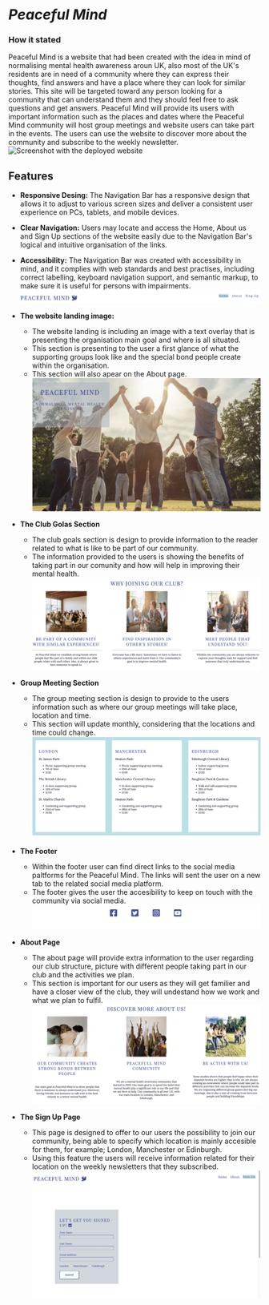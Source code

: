 # *Peaceful Mind*

### How it stated
Peaceful Mind is a website that had been created with the idea in mind of normalising mental health awareness aroun UK, also most of the UK's residents are in need of a community where they can express their thoughts, find answers and have a place where they can look for similar stories. This site will be targeted toward any person looking for a community that can understand them and they should feel free to ask questions and get answers. Peaceful Mind will provide its users with important information such as the places and dates where the Peaceful Mind community will host group meetings and website users can take part in the events. The users can use the website to discover more about the community and subscribe to the weekly newsletter.
![Screenshot with the deployed website]()

## Features

 - **Responsive Desing:** The Navigation Bar has a responsive design that allows it to adjust to various screen sizes and deliver a consistent user experience on PCs, tablets, and mobile devices.
 - **Clear Navigation:** Users may locate and access the Home, About us and Sign Up sections of the website easily due to the Navigation Bar's logical and intuitive organisation of the links.
 - **Accessibility:** The Navigation Bar was created with accessibility in mind, and it complies with web standards and best practises, including correct labelling, keyboard navigation support, and semantic markup, to make sure it is useful for persons with impairments.
![Screenshot of the navigation bar including the logo](assets/images/navigation-bar.png)

- **The website landing image:**
    * The website landing is including an image with a text overlay that is presenting the organisation main goal and where is all situated. 
    * This section is presenting to the user a first glance of what the supporting groups look like and the special bond people create within the organisation.
    * This section will also apear on the About page.
![Screenshot of the website landing](assets/images/webpage-landing.jpeg)

- **The Club Golas Section**
    * The club goals section is design to provide information to the reader related to what is like to be part of our community.
    * The information provided to the users is showing the benefits of taking part in our comunity and how will help in improving their mental health.
![Screenshot of the club goals](assets/images/club-goals.jpg)

- **Group Meeting Section**
    * The group meeting section is design to provide to the users information such as where our group meetings will take place, location and time.
    * This section will update monthly, considering that the locations and time could change.
![Screeenshot of the group meeting section](assets/images/meetings-location.jpeg)

- **The Footer**
    * Within the footer user can find direct links to the social media paltforms for the Peaceful Mind. The links will sent the user on a new tab to the related social media platform.
    * The footer gives the user the accesibility to keep on touch with the community via social media.
![Screenshot for the footer](assets/images/footer.png)

- **About Page**
    * The about page will provide extra information to the user regarding our club structure, picture with different people taking part in our club and the activities we plan.
    * This section is important for our users as they will get familier and have a closer view of the club, they will undestand how we work and what we plan to fulfil.
 ![Screenshot of the about section](assets/images/about.jpeg)

- **The Sign Up Page**

    * This page is designed to offer to our users the possibility to join our community, being able to specify which location is mainly accesible for them, for example; London, Manchester or Edinburgh. 
    * Using this feature the users will receive information related for their location on the weekly newsletters that they subscribed.
![Screenshot of the sing up form](assets/images/sign-up.jpg)


